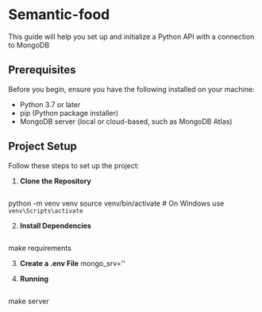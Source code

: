 # Semantic-food

This guide will help you set up and initialize a Python API with a connection to MongoDB

## Prerequisites

Before you begin, ensure you have the following installed on your machine:

- Python 3.7 or later
- pip (Python package installer)
- MongoDB server (local or cloud-based, such as MongoDB Atlas)

## Project Setup

Follow these steps to set up the project:

1. **Clone the Repository** 
   ```bash
  python -m venv venv
  source venv/bin/activate   # On Windows use `venv\Scripts\activate`

2. **Install Dependencies**
   ```bash
  make requirements

3. **Create a .env File**
  mongo_srv=''

4. **Running**
   ```bash
  make server